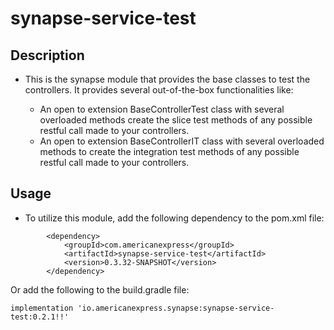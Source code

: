 # synapse-service-test

## Description

- This is the synapse module that provides the base classes to test the controllers. It provides several out-of-the-box
  functionalities like:

    - An open to extension BaseControllerTest class with several overloaded methods create the slice test methods of any
      possible restful call made to your controllers.
    - An open to extension BaseControllerIT class with several overloaded methods to create the integration test methods
      of any possible restful call made to your controllers.

## Usage
- To utilize this module, add the following dependency to the pom.xml file:
```
        <dependency>
            <groupId>com.americanexpress</groupId>
            <artifactId>synapse-service-test</artifactId>
            <version>0.3.32-SNAPSHOT</version>
        </dependency>
```
Or add the following to the build.gradle file:
```
implementation 'io.americanexpress.synapse:synapse-service-test:0.2.1!!'
```
